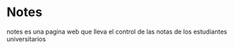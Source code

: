 # Notes
notes es una pagina web que lleva el control de las notas de los estudiantes universitarios 
